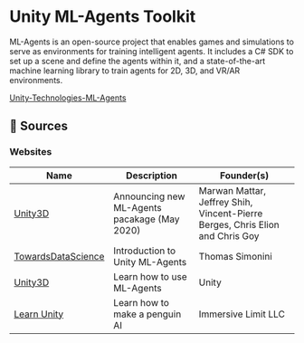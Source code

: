# Unity ML-Agents Toolkit

ML-Agents is an open-source project that enables games and simulations to serve as environments for training intelligent agents. It includes a C# SDK to set up a scene and define the agents within it, and a state-of-the-art machine learning library to train agents for 2D, 3D, and VR/AR environments.

[Unity-Technologies-ML-Agents](https://github.com/Unity-Technologies/ml-agents)

## 📖 Sources

### Websites

| Name | Description | Founder(s)
| --- | --- | -- |
| [Unity3D](https://blogs.unity3d.com/2020/05/12/announcing-ml-agents-unity-package-v1-0/) | Announcing new ML-Agents pacakage (May 2020) | Marwan Mattar, Jeffrey Shih, Vincent-Pierre Berges, Chris Elion and Chris Goy |
| [TowardsDataScience](hhttps://towardsdatascience.com/an-introduction-to-unity-ml-agents-6238452fcf4c) | Introduction to Unity ML-Agents | Thomas Simonini |
| [Unity3D](https://unity3d.com/how-to/unity-machine-learning-agents) | Learn how to use ML-Agents | Unity |
| [Learn Unity](https://learn.unity.com/project/ml-agents-penguins?language=en) | Learn how to make a penguin AI | Immersive Limit LLC